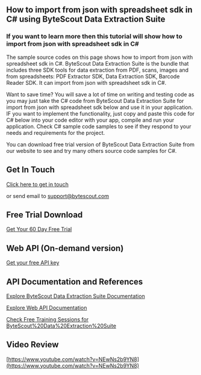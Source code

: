 ## How to import from json with spreadsheet sdk in C# using ByteScout Data Extraction Suite

### If you want to learn more then this tutorial will show how to import from json with spreadsheet sdk in C#

The sample source codes on this page shows how to import from json with spreadsheet sdk in C#. ByteScout Data Extraction Suite is the bundle that includes three SDK tools for data extraction from PDF, scans, images and from spreadsheets: PDF Extractor SDK, Data Extraction SDK, Barcode Reader SDK. It can import from json with spreadsheet sdk in C#.

Want to save time? You will save a lot of time on writing and testing code as you may just take the C# code from ByteScout Data Extraction Suite for import from json with spreadsheet sdk below and use it in your application. IF you want to implement the functionality, just copy and paste this code for C# below into your code editor with your app, compile and run your application. Check C# sample code samples to see if they respond to your needs and requirements for the project.

You can download free trial version of ByteScout Data Extraction Suite from our website to see and try many others source code samples for C#.

## Get In Touch

[Click here to get in touch](https://bytescout.zendesk.com/hc/en-us/requests/new?subject=ByteScout%20Data%20Extraction%20Suite%20Question)

or send email to [support@bytescout.com](mailto:support@bytescout.com?subject=ByteScout%20Data%20Extraction%20Suite%20Question) 

## Free Trial Download

[Get Your 60 Day Free Trial](https://bytescout.com/download/web-installer?utm_source=github-readme)

## Web API (On-demand version)

[Get your free API key](https://pdf.co/documentation/api?utm_source=github-readme)

## API Documentation and References

[Explore ByteScout Data Extraction Suite Documentation](https://bytescout.com/documentation/index.html?utm_source=github-readme)

[Explore Web API Documentation](https://pdf.co/documentation/api?utm_source=github-readme)

[Check Free Training Sessions for ByteScout%20Data%20Extraction%20Suite](https://academy.bytescout.com/)

## Video Review

[https://www.youtube.com/watch?v=NEwNs2b9YN8](https://www.youtube.com/watch?v=NEwNs2b9YN8)